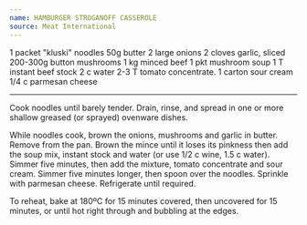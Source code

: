 ```yaml
---
name: HAMBURGER STROGANOFF CASSEROLE
source: Meat International
---
```


1 packet "kluski" noodles
50g butter
2 large onions
2 cloves garlic, sliced
200-300g button mushrooms
1 kg minced beef
1 pkt mushroom soup
1 T instant beef stock
2 c water
2-3 T tomato concentrate.
1 carton sour cream
1/4 c parmesan cheese

---

Cook noodles until barely tender.  Drain, rinse, and spread in one or more shallow greased (or sprayed) ovenware dishes.

While noodles cook, brown the onions, mushrooms and garlic in butter.  Remove from the pan.  Brown the mince until it loses its pinkness then add the soup mix, instant stock and water (or use 1/2 c wine, 1.5 c water).  Simmer five minutes, then add the mixture, tomato concentrate and sour cream.  Simmer five minutes longer, then spoon over the noodles.  Sprinkle with parmesan cheese.  Refrigerate until required.

To reheat, bake at 180ºC for 15 minutes covered, then uncovered for 15 minutes, or until hot right through and bubbling at the edges.

